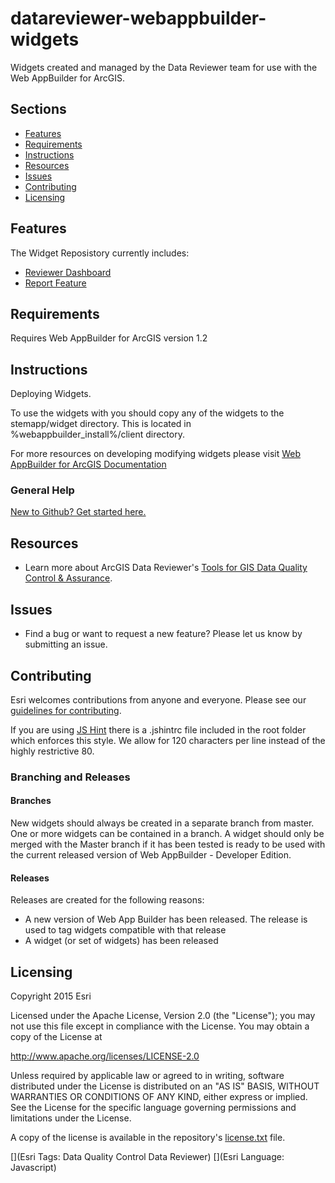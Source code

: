 # datareviewer-webappbuilder-widgets
Widgets created and managed by the Data Reviewer team for use with the Web AppBuilder for ArcGIS.
## Sections

* [Features](#features)
* [Requirements](#requirements)
* [Instructions](#instructions)
* [Resources](#resources)
* [Issues](#issues)
* [Contributing](#contributing)
* [Licensing](#licensing)

## Features
The Widget Reposistory currently includes:

* [Reviewer Dashboard](./DashBoard/README.md)
* [Report Feature](./ReportFeature/README.md)

## Requirements
Requires Web AppBuilder for ArcGIS version 1.2

## Instructions
Deploying Widgets.

To use the widgets with you should copy any of the widgets to the stemapp/widget directory. This is located in %webappbuilder_install%/client directory.

For more resources on developing modifying widgets please visit
[Web AppBuilder for ArcGIS Documentation](http://doc.arcgis.com/en/web-appbuilder/)

### General Help
[New to Github? Get started here.](http://htmlpreview.github.com/?https://github.com/Esri/esri.github.com/blob/master/help/esri-getting-to-know-github.html)


## Resources

* Learn more about ArcGIS Data Reviewer's [Tools for GIS Data Quality Control & Assurance](http://www.esri.com/software/arcgis/extensions/arcgis-data-reviewer).

## Issues

* Find a bug or want to request a new feature?  Please let us know by submitting an issue.

## Contributing

Esri welcomes contributions from anyone and everyone. Please see our [guidelines for contributing](https://github.com/esri/contributing).

If you are using [JS Hint](http://http://www.jshint.com/) there is a .jshintrc file included in the root folder which enforces this style.
We allow for 120 characters per line instead of the highly restrictive 80.

### Branching and Releases
#### Branches ####
New widgets should always be created in a separate branch from master. One or more widgets can be contained in a branch. A widget should only be merged with the Master branch if it has been tested is ready to be used with the current released version of Web AppBuilder - Developer Edition. 
#### Releases ####
Releases are created for the following reasons:
- A new version of Web App Builder has been released. The release is used to tag widgets compatible with that release
- A widget (or set of widgets) has been released


## Licensing

Copyright 2015 Esri

Licensed under the Apache License, Version 2.0 (the "License");
you may not use this file except in compliance with the License.
You may obtain a copy of the License at

   http://www.apache.org/licenses/LICENSE-2.0

Unless required by applicable law or agreed to in writing, software
distributed under the License is distributed on an "AS IS" BASIS,
WITHOUT WARRANTIES OR CONDITIONS OF ANY KIND, either express or implied.
See the License for the specific language governing permissions and
limitations under the License.

A copy of the license is available in the repository's
[license.txt](./LICENSE) file.

[](Esri Tags: Data Quality Control Data Reviewer)
[](Esri Language: Javascript)
